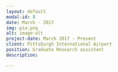 ```yaml
---
layout: default
modal-id: 8
date: March - 2017
img: pia.png
alt: image-alt
project-date: March 2017 - Present
client: Pittsburgh International Airport
position: Graduate Research assistant
description: 

---
```

